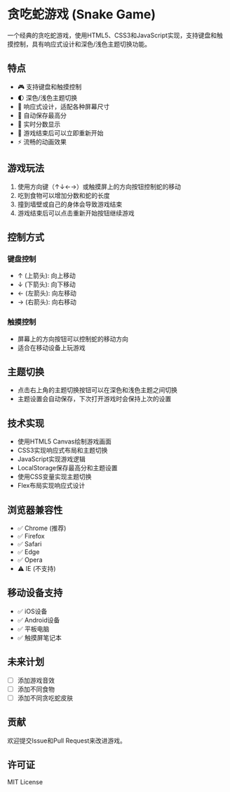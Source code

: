 # 贪吃蛇游戏 (Snake Game)

一个经典的贪吃蛇游戏，使用HTML5、CSS3和JavaScript实现，支持键盘和触摸控制，具有响应式设计和深色/浅色主题切换功能。

## 特点

- 🎮 支持键盘和触摸控制
- 🌓 深色/浅色主题切换
- 📱 响应式设计，适配各种屏幕尺寸
- 💾 自动保存最高分
- 🎯 实时分数显示
- 🔄 游戏结束后可以立即重新开始
- ⚡ 流畅的动画效果

## 游戏玩法

1. 使用方向键（↑↓←→）或触摸屏上的方向按钮控制蛇的移动
2. 吃到食物可以增加分数和蛇的长度
3. 撞到墙壁或自己的身体会导致游戏结束
4. 游戏结束后可以点击重新开始按钮继续游戏

## 控制方式

### 键盘控制
- ↑ (上箭头): 向上移动
- ↓ (下箭头): 向下移动
- ← (左箭头): 向左移动
- → (右箭头): 向右移动

### 触摸控制
- 屏幕上的方向按钮可以控制蛇的移动方向
- 适合在移动设备上玩游戏

## 主题切换

- 点击右上角的主题切换按钮可以在深色和浅色主题之间切换
- 主题设置会自动保存，下次打开游戏时会保持上次的设置

## 技术实现

- 使用HTML5 Canvas绘制游戏画面
- CSS3实现响应式布局和主题切换
- JavaScript实现游戏逻辑
- LocalStorage保存最高分和主题设置
- 使用CSS变量实现主题切换
- Flex布局实现响应式设计

## 浏览器兼容性

- ✅ Chrome (推荐)
- ✅ Firefox
- ✅ Safari
- ✅ Edge
- ✅ Opera
- ⚠️ IE (不支持)

## 移动设备支持

- ✅ iOS设备
- ✅ Android设备
- ✅ 平板电脑
- ✅ 触摸屏笔记本

## 未来计划

- [ ] 添加游戏音效
- [ ] 添加不同食物
- [ ] 添加不同贪吃蛇皮肤

## 贡献

欢迎提交Issue和Pull Request来改进游戏。

## 许可证

MIT License